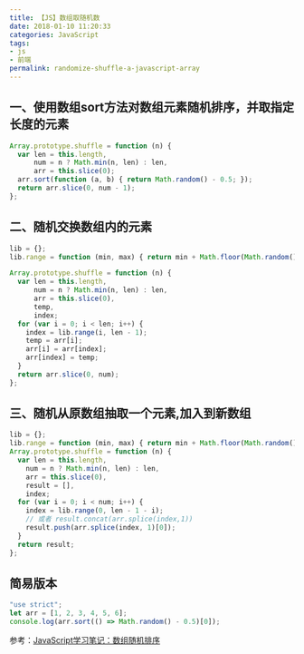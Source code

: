 ```yaml
---
title: 【JS】数组取随机数
date: 2018-01-10 11:20:33
categories: JavaScript
tags:
- js
- 前端
permalink: randomize-shuffle-a-javascript-array
---
```

## 一、使用数组sort方法对数组元素随机排序，并取指定长度的元素
```javascript
Array.prototype.shuffle = function (n) {
  var len = this.length,
      num = n ? Math.min(n, len) : len,
      arr = this.slice(0);
  arr.sort(function (a, b) { return Math.random() - 0.5; });
  return arr.slice(0, num - 1);
};
```
<!--more-->

## 二、随机交换数组内的元素
```javascript
lib = {};
lib.range = function (min, max) { return min + Math.floor(Math.random() * (max - min + 1)); };

Array.prototype.shuffle = function (n) {
  var len = this.length,
      num = n ? Math.min(n, len) : len,
      arr = this.slice(0), 
      temp, 
      index;
  for (var i = 0; i < len; i++) {
    index = lib.range(i, len - 1);
    temp = arr[i];
    arr[i] = arr[index];
    arr[index] = temp;
  }
  return arr.slice(0, num);
};
```

## 三、随机从原数组抽取一个元素,加入到新数组
```javascript
lib = {};
lib.range = function (min, max) { return min + Math.floor(Math.random() * (max - min + 1)); };
Array.prototype.shuffle = function (n) {
  var len = this.length,
    num = n ? Math.min(n, len) : len,
    arr = this.slice(0),
    result = [],
    index;
  for (var i = 0; i < num; i++) {
    index = lib.range(0, len - 1 - i);
    // 或者 result.concat(arr.splice(index,1)) 
    result.push(arr.splice(index, 1)[0]);
  }
  return result;
};
```

## 简易版本
```javascript
"use strict";
let arr = [1, 2, 3, 4, 5, 6];
console.log(arr.sort(() => Math.random() - 0.5)[0]);
```

参考：[JavaScript学习笔记：数组随机排序](https://www.w3cplus.com/javascript/how-to-randomize-shuffle-a-javascript-array.html "JavaScript学习笔记：数组随机排序")
